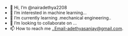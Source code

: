 - 👋 Hi, I’m @nairadethya2208
- 👀 I’m interested in machine learning...
- 🌱 I’m currently learning .mechanical engineering..
- 💞️ I’m looking to collaborate on ...
- 📫 How to reach me ..Email-adethyasanjay@gmail.com.

<!---
nairadethya2208/nairadethya2208 is a ✨ special ✨ repository because its `README.md` (this file) appears on your GitHub profile.
You can click the Preview link to take a look at your changes.
--->
